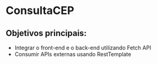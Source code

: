 # ConsultaCEP

## Objetivos principais:
- Integrar o front-end e o back-end utilizando Fetch API
- Consumir APIs externas usando RestTemplate

